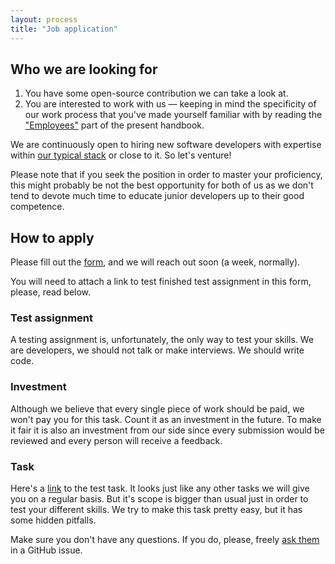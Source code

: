 ```yaml
---
layout: process
title: "Job application"
---
```


## Who we are looking for

1. You have some open-source contribution we can take a look at.
2. You are interested to work with us — keeping in mind the specificity of our work process that you've made yourself familiar with by reading the ["Employees"](/meta/rsdp/employees) part of the present handbook.

We are continuously open to hiring new software developers
with expertise within [our typical stack](/meta/rsdp/tech-stack) or close to it.
So let's venture!

Please note that if you seek the position in order to master your proficiency,
this might probably be not the best opportunity
for both of us as we don't tend to devote much time
to educate junior developers up to their good competence.


## How to apply

Please fill out the [form](http://bit.ly/wemake-jobs),
and we will reach out soon (a week, normally).

You will need to attach a link to test finished test assignment in this form,
please, read below.

### Test assignment

A testing assignment is, unfortunately, the only way to test your skills.
We are developers, we should not talk or make interviews.
We should write code.

### Investment

Although we believe that every single piece of work should be paid,
we won't pay you for this task.
Count it as an investment in the future.
To make it fair it is also an investment from our side since every submission
would be reviewed and every person will receive a feedback.

### Task

Here's a [link](https://github.com/wemake-services/meta/issues/7) to the test task.
It looks just like any other tasks we will give you on a regular basis.
But it's scope is bigger than usual just in order to test your different skills.
We try to make this task pretty easy, but it has some hidden pitfalls.

Make sure you don't have any questions. If you do, please, freely [ask them](https://github.com/wemake-services/meta/issues/7) in a GitHub issue.
